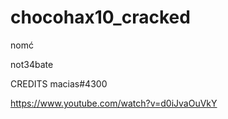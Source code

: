 # chocohax10_cracked
nomć

not34bate

CREDITS macias#4300

https://www.youtube.com/watch?v=d0iJvaOuVkY
